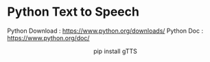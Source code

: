 # Python Text to Speech
Python Download : https://www.python.org/downloads/
Python Doc : https://www.python.org/doc/ 
<center>pip install gTTS</center>

